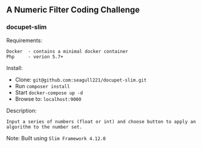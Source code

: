 ## A Numeric Filter Coding Challenge
### docupet-slim

Requirements:

    Docker  - contains a minimal docker container
    Php     - verion 5.7+

Install: 
* Clone: `git@github.com:seagull221/docupet-slim.git`
* Run `composer install`
* Start `docker-compose up -d`
* Browse to: `localhost:9000`

Description:

    Input a series of numbers (float or int) and choose button to apply an algorithm to the number set.

Note: Built using `Slim Framework 4.12.0`
